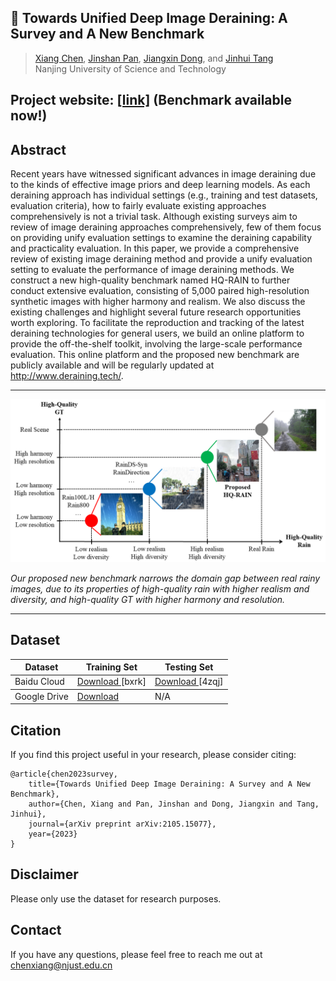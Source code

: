 ## 📖 Towards Unified Deep Image Deraining: A Survey and A New Benchmark
> [Xiang Chen](https://cschenxiang.github.io/), [Jinshan Pan](https://jspan.github.io/), [Jiangxin Dong](https://scholar.google.com/citations?user=ruebFVEAAAAJ&hl=zh-CN&oi=ao), and [Jinhui Tang](https://scholar.google.com/citations?user=ByBLlEwAAAAJ&hl=zh-CN) <br>
> Nanjing University of Science and Technology

## Project website: [[link]](http://www.deraining.tech/) (Benchmark available now!)

## Abstract
Recent years have witnessed significant advances in image deraining due to the kinds of effective image priors and deep learning models. As each deraining approach has individual settings (e.g., training and test datasets, evaluation criteria), how to fairly evaluate existing approaches comprehensively is not a trivial task. Although existing surveys aim to review of image deraining approaches comprehensively, few of them focus on providing unify evaluation settings to examine the deraining capability and practicality evaluation. In this paper, we provide a comprehensive review of existing image deraining method and provide a unify evaluation setting to evaluate the performance of image deraining methods. We construct a new high-quality benchmark named HQ-RAIN to further conduct extensive evaluation, consisting of 5,000 paired high-resolution synthetic images with higher harmony and realism. We also discuss the existing challenges and highlight several future research opportunities worth exploring. To facilitate the reproduction and tracking of the latest deraining technologies for general users, we build an online platform to provide the off-the-shelf toolkit, involving the large-scale performance evaluation. This online platform and the proposed new benchmark are publicly available and will be regularly updated at http://www.deraining.tech/.

---
<p align="center">
  <img width="800" src="./img/overview.png">
</p>

*Our proposed new benchmark narrows the domain gap between real rainy images, due to its properties of high-quality rain with higher realism and diversity, and high-quality GT with higher harmony and resolution.*

---

## Dataset
<table>
<thead>
  <tr>
    <th>Dataset</th>
    <th>Training Set</th>
    <th>Testing Set</th>
  </tr>
</thead>
<tbody>
  <tr>
    <td>Baidu Cloud</td>
    <td> <a href="https://pan.baidu.com/s/1RYTjR7nT65l1u12X2f83mA?pwd=bxrk">Download </a>[bxrk]  </td>
    <td> <a href="https://pan.baidu.com/s/1h5PhLf6zgnoo9cHZHZ9PHw?pwd=4zqj">Download </a> [4zqj] </td>
  </tr>
</tbody>
<tbody>
  <tr>
    <td>Google Drive</td>
    <td> <a href="https://drive.google.com/file/d/1K2BiKHF6FStIX29m72PgZUcYciljG2tq/view?usp=sharing">Download</a> </td>
    <td> N/A </td>
  </tr>
</tbody>
</table>

## Citation
If you find this project useful in your research, please consider citing:
```
@article{chen2023survey,
    title={Towards Unified Deep Image Deraining: A Survey and A New Benchmark},
    author={Chen, Xiang and Pan, Jinshan and Dong, Jiangxin and Tang, Jinhui},
    journal={arXiv preprint arXiv:2105.15077},
    year={2023}
}
```

## Disclaimer
Please only use the dataset for research purposes.

## Contact
If you have any questions, please feel free to reach me out at chenxiang@njust.edu.cn


